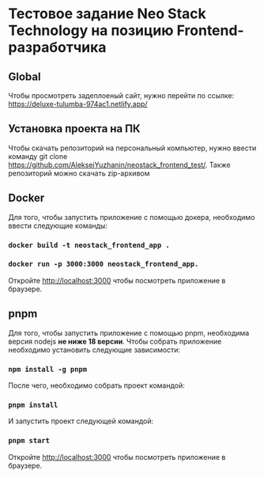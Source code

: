 # Тестовое задание Neo Stack Technology на позицию Frontend-разработчика

## Global
Чтобы просмотреть задеплоеный сайт, нужно перейти по ссылке: https://deluxe-tulumba-974ac1.netlify.app/

## Установка проекта на ПК
Чтобы скачать репозиторий на персональный компьютер, нужно ввести команду git clone https://github.com/AlekseiYuzhanin/neostack_frontend_test/.
Также репозиторий можно скачать zip-архивом

## Docker 
Для того, чтобы запустить приложение с помощью докера, необходимо ввести следующие команды:
### `docker build -t neostack_frontend_app .`
### `docker run -p 3000:3000 neostack_frontend_app.`

Откройте [http://localhost:3000](http://localhost:3000) чтобы посмотреть приложение в браузере.

## pnpm
Для того, чтобы запустить приложение с помощью pnpm, необходима версия nodejs __не ниже 18 версии__.
Чтобы собрать приложение необходимо установить следующие зависимости:
### `npm install -g pnpm`
После чего, необходимо собрать проект командой:
### `pnpm install`
И запустить проект следующей командой:
### `pnpm start`

Откройте [http://localhost:3000](http://localhost:3000) чтобы посмотреть приложение в браузере.
